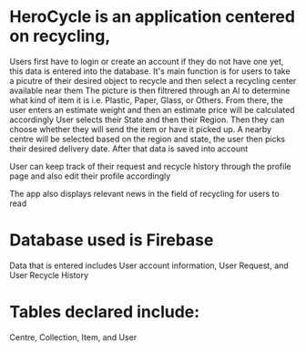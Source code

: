 # HeroCycle is an application centered on recycling, 

 Users first have to login or create an account if they do not have one yet, this data is entered into the database.
 It's main function is for users to take a picutre of their desired object to recycle and then select a recycling center available near them
 The picture is then filtrered through an AI to determine what kind of item it is i.e. Plastic, Paper, Glass, or Others.
 From there, the user enters an estimate weight and then an estimate price will be calculated accordingly
 User selects their State and then their Region. Then they can choose whether they will send the item or have it picked up.
 A nearby centre will be selected based on the region and state, the user then picks their desired delivery date.
 After that data is saved into account

 User can keep track of their request and recycle history through the profile page and also edit their profile accordingly 

 The app also displays relevant news in the field of recycling for users to read

# Database used is Firebase 
 Data that is entered includes User account information, User Request, and User Recycle History
# Tables declared include: 
 Centre, Collection, Item, and User
